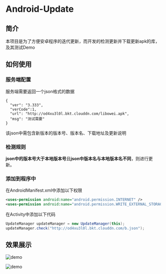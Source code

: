 # Android-Update

## 简介 ##
本项目是为了方便安卓程序的迭代更新，而开发的检测更新并下载更新apk的库，及其测试Demo

## 如何使用 ##
### 服务端配置 ###
服务端需要返回一个json格式的数据
```javacript
{
  "ver": "3.333",
  "verCode":1,
  "url": "http://od4xu3l0l.bkt.clouddn.com/libowei.apk",
  "msg": "测试需要"
}
```
该json中需包含新版本的版本号、版本名、下载地址及更新说明

### 检测规则 ###
**json中的版本号大于本地版本号**且**json中版本名与本地版本名不同**，则进行更新。

### 添加到程序中 ###

在AndroidManifest.xml中添加以下权限
```xml
<uses-permission android:name="android.permission.INTERNET" />
<uses-permission android:name="android.permission.WRITE_EXTERNAL_STORAGE" />
```

在Activity中添加以下代码
```java
UpdateManager updateManager = new UpdateManager(this);
updateManager.check("http://od4xu3l0l.bkt.clouddn.com/b.json");
```


## 效果展示 ##
![demo](http://odszv0fof.bkt.clouddn.com/android-update-1.png)


![demo](http://odszv0fof.bkt.clouddn.com/android-update-2.png)